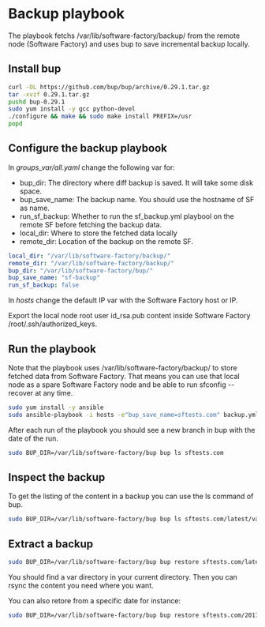 Backup playbook
===============

The playbook fetchs /var/lib/software-factory/backup/ from the
remote node (Software Factory) and uses bup to save incremental backup locally.

Install bup
-----------

```bash
curl -OL https://github.com/bup/bup/archive/0.29.1.tar.gz
tar -xvzf 0.29.1.tar.gz
pushd bup-0.29.1
sudo yum install -y gcc python-devel
./configure && make && sudo make install PREFIX=/usr
popd
```

Configure the backup playbook
-----------------------------

In *groups_var/all.yaml* change the following var for:

* bup_dir: The directory where diff backup is saved. It will
  take some disk space.
* bup_save_name: The backup name. You should use the hostname of
  SF as name.
* run_sf_backup: Whether to run the sf_backup.yml playbool on the
  remote SF before fetching the backup data.
* local_dir: Where to store the fetched data locally
* remote_dir: Location of the backup on the remote SF.

```yaml
local_dir: "/var/lib/software-factory/backup/"
remote_dir: "/var/lib/software-factory/backup/"
bup_dir: "/var/lib/software-factory/bup/"
bup_save_name: "sf-backup"
run_sf_backup: false
```

In *hosts* change the default IP var with the Software Factory host or IP.

Export the local node root user id_rsa.pub content inside Software Factory
/root/.ssh/authorized_keys.

Run the playbook
----------------

Note that the playbook uses /var/lib/software-factory/backup/ to store fetched
data from Software Factory. That means you can use that local node as a spare Software Factory
node and be able to run sfconfig --recover at any time.

```bash
sudo yum install -y ansible
sudo ansible-playbook -i hosts -e"bup_save_name=sftests.com" backup.yml
```

After each run of the playbook you should see a new branch in
bup with the date of the run.

```bash
sudo BUP_DIR=/var/lib/software-factory/bup bup ls sftests.com
```

Inspect the backup
------------------

To get the listing of the content in a backup you can use the ls command
of bup.

```bash
sudo BUP_DIR=/var/lib/software-factory/bup bup ls sftests.com/latest/var/lib/software-factory/backup/gerrit/var/lib/gerrit/git/
```

Extract a backup
----------------

```bash
sudo BUP_DIR=/var/lib/software-factory/bup bup restore sftests.com/latest/
```

You should find a var directory in your current directory. Then
you can rsync the content you need where you want.

You can also retore from a specific date for instance:

```bash
sudo BUP_DIR=/var/lib/software-factory/bup bup restore sftests.com/2017-07-24-151720/
```
